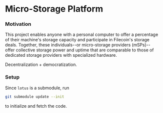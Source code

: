 # Micro-Storage Platform

### Motivation
This project enables anyone with a personal computer to offer a percentage of their machine's storage capacity and participate in Filecoin's storage deals. Together, these individuals--or micro-storage providers (mSPs)--offer collective storage power and uptime that are comparable to those of dedicated storage providers with specialized hardware. 

Decentralization + democratization. 

### Setup
Since `lotus` is a submodule, run
```zsh
git submodule update --init
```
to initialize and fetch the code.
